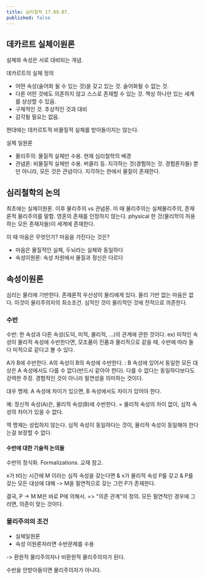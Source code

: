 ```yaml
---
title: 심리철학 17.09.07.
published: false
---
```


## 데카르트 실체이원론

실체와 속성은 서로 대비되는 개념.

데카르트의 실체 정의

-   어떤 속성(술어화 될 수 있는 것)을 갖고 있는 것. 술어화될 수 없는 것.
-   다른 어떤 것에도 의존하지 않고 스스로 존재할 수 있는 것. 책상 하나만 있는 세계를 상상할 수 있음.
-   구체적인 것. 추상적인 것과 대비
-   감각될 필요는 없음.

현대에는 데카르트적 비물질적 실체를 받아들이지는 않는다.

실체 일원론

-   물리주의: 물질적 실체만 수용. 현재 심리철학의 배경
-   관념론: 비물질적 실체만 수용. 버클리 등. 지각하는 것(경험하는 것. 경험론자들) 뿐만 아니라, 모든 것은 관념이다. 지각하는 한에서 물질이 존재한다.

## 심리철학의 논의

최초에는 실체이원론.
이후 물리주의 vs 관념론.
이 때 물리주의는 실체물리주의, 존재론적 물리주의를 말함. 영혼의 존재를 인정하지 않는다. physical 한 것(물리학이 허용하는 모든 존재자들)이 세계에 존재한다.

이 때 마음은 무엇인가? 마음을 가진다는 것은?

-   마음은 물질적인 실체, 두뇌라는 실체와 동일하다
-   속성이원론: 속성 차원에서 물질과 정신은 다르다

## 속성이원론

심리는 물리에 기반한다. 존재론적 우선성이 물리에게 있다.
물리 기반 없는 마음은 없다. 이것이 물리주의자의 최소조건. 심적인 것이 물리적인 것에 전적으로 의존한다.

### 수반

수반: 한 속성과 다른 속성(도덕, 미적, 물리적, ...)의 관계에 관한 것이다.
ex) 미적인 속성이 물리적 속성에 수반한다면, 모조품이 진품과 물리적으로 같을 때, 수반에 따라 둘 다 미적으로 같다고 볼 수 있다.

A가 B에 수반한다. A의 속성이 B의 속성에 수반한다.
: B 속성에 있어서 동일한 모든 대상은 A 속성에서도 다를 수 없다(반드시 같아야 한다).
다를 수 없다는 동일하다보다도 강력한 주장. 경험적인 것이 아니라 필연성을 의미하는 것이다.

대우 명제: A 속성에 차이가 있으면, B 속성에서도 차이가 있어야 한다.

예: 정신적 속성(A)은, 물리적 속성(B)에 수반한다. = 물리적 속성의 차이 없이, 심적 속성의 차이가 있을 수 없다.

역 명제는 성립하지 않는다. 심적 속성이 동일하다는 것이, 물리적 속성이 동일해야 한다는걸 보장할 수 없다.

#### 수반에 대한 기술적 논의들

수반의 정식화. Formalizations. 교재 참고.

x가 t라는 시간에 M 이라는 심적 속성을 갖는다면 &
x가 물리적 속성 P를 갖고 &
P를 갖는 모든 대상에 대해
-> M을 필연적으로 갖는 그런 P가 존재한다.

결국, P -> M
M은 바로 P에 의해서. => "의존 관계"의 정의. 모든 필연적인 경우에 그러면, 의존이 맞는 것이다.

### 물리주의의 조건

-   실체일원론
-   속성 이원론자라면 수반문제를 수용

-> 환원적 물리주의자나 비환원적 물리주의자가 된다.

수반을 안받아들이면 물리주의자가 아니다.
